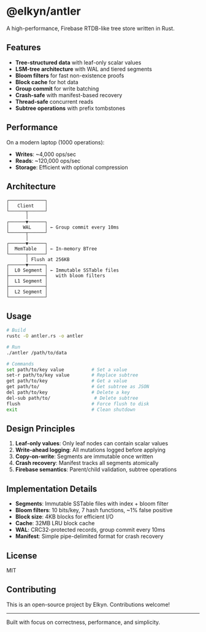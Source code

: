 # @elkyn/antler

A high-performance, Firebase RTDB-like tree store written in Rust.

## Features

- **Tree-structured data** with leaf-only scalar values
- **LSM-tree architecture** with WAL and tiered segments
- **Bloom filters** for fast non-existence proofs
- **Block cache** for hot data
- **Group commit** for write batching
- **Crash-safe** with manifest-based recovery
- **Thread-safe** concurrent reads
- **Subtree operations** with prefix tombstones

## Performance

On a modern laptop (1000 operations):
- **Writes**: ~4,000 ops/sec
- **Reads**: ~120,000 ops/sec
- **Storage**: Efficient with optional compression

## Architecture

```
┌─────────────┐
│   Client    │
└──────┬──────┘
       │
┌──────▼──────┐
│     WAL     │ ← Group commit every 10ms
└──────┬──────┘
       │
┌──────▼──────┐
│  MemTable   │ ← In-memory BTree
└──────┬──────┘
       │ Flush at 256KB
┌──────▼──────┐
│  L0 Segment │ ← Immutable SSTable files
├─────────────┤   with bloom filters
│  L1 Segment │
├─────────────┤
│  L2 Segment │
└─────────────┘
```

## Usage

```bash
# Build
rustc -O antler.rs -o antler

# Run
./antler /path/to/data

# Commands
set path/to/key value          # Set a value
set-r path/to/key value        # Replace subtree
get path/to/key                # Get a value
get path/to/                   # Get subtree as JSON
del path/to/key                # Delete a key
del-sub path/to/                # Delete subtree
flush                          # Force flush to disk
exit                           # Clean shutdown
```

## Design Principles

1. **Leaf-only values**: Only leaf nodes can contain scalar values
2. **Write-ahead logging**: All mutations logged before applying
3. **Copy-on-write**: Segments are immutable once written
4. **Crash recovery**: Manifest tracks all segments atomically
5. **Firebase semantics**: Parent/child validation, subtree operations

## Implementation Details

- **Segments**: Immutable SSTable files with index + bloom filter
- **Bloom filters**: 10 bits/key, 7 hash functions, ~1% false positive
- **Block size**: 4KB blocks for efficient I/O
- **Cache**: 32MB LRU block cache
- **WAL**: CRC32-protected records, group commit every 10ms
- **Manifest**: Simple pipe-delimited format for crash recovery

## License

MIT

## Contributing

This is an open-source project by Elkyn. Contributions welcome!

---

Built with focus on correctness, performance, and simplicity.